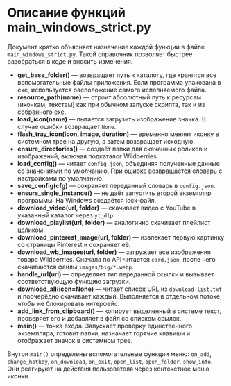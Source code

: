# Описание функций main_windows_strict.py

Документ кратко объясняет назначение каждой функции в файле `main_windows_strict.py`. Такой справочник позволяет быстрее разобраться в коде и вносить изменения.

- **get_base_folder()** — возвращает путь к каталогу, где хранятся все вспомогательные файлы приложения. Если программа упакована в exe, используется расположение самого исполняемого файла.
- **resource_path(name)** — строит абсолютный путь к ресурсам (иконкам, текстам) как при обычном запуске скрипта, так и из собранного exe.
- **load_icon(name)** — пытается загрузить изображение значка. В случае ошибки возвращает `None`.
- **flash_tray_icon(icon, image, duration)** — временно меняет иконку в системном трее на другую, а затем возвращает исходную.
- **ensure_directories()** — создаёт папки для скачанных роликов и изображений, включая подкаталог Wildberries.
- **load_config()** — читает `config.json`, объединяя полученные данные со значениями по умолчанию. При ошибке возвращается словарь с настройками по умолчанию.
- **save_config(cfg)** — сохраняет переданный словарь в `config.json`.
- **ensure_single_instance()** — не даёт запустить второй экземпляр программы. На Windows создаётся lock‑файл.
- **download_video(url, folder)** — скачивает видео с YouTube в указанный каталог через `yt_dlp`.
- **download_playlist(url, folder)** — аналогично скачивает плейлист целиком.
- **download_pinterest_image(url, folder)** — извлекает первую картинку со страницы Pinterest и сохраняет её.
- **download_wb_images(url, folder)** — загружает все изображения товара Wildberries. Сначала по API читается `card.json`, после чего скачиваются файлы `images/big/*.webp`.
- **handle_url(url)** — определяет тип переданной ссылки и вызывает соответствующую функцию загрузки.
- **download_all(icon=None)** — читает список URL из `download-list.txt` и поочерёдно скачивает каждый. Выполняется в отдельном потоке, чтобы не блокировать интерфейс.
- **add_link_from_clipboard()** — копирует выделенный в системе текст, проверяет его и добавляет в файл со списком ссылок.
- **main()** — точка входа. Запускает проверку единственного экземпляра, готовит папки, назначает горячие клавиши и отображает значок в системном трее.

Внутри `main()` определены вспомогательные функции меню: `on_add`, `change_hotkey`, `on_download`, `on_exit`, `open_list`, `open_folder`, `show_info`. Они реагируют на действия пользователя через контекстное меню иконки.
